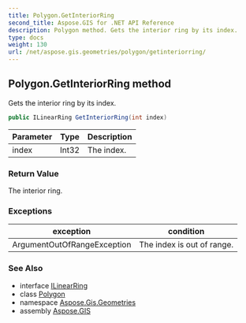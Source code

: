 ```yaml
---
title: Polygon.GetInteriorRing
second_title: Aspose.GIS for .NET API Reference
description: Polygon method. Gets the interior ring by its index.
type: docs
weight: 130
url: /net/aspose.gis.geometries/polygon/getinteriorring/
---
```

## Polygon.GetInteriorRing method

Gets the interior ring by its index.

```csharp
public ILinearRing GetInteriorRing(int index)
```

| Parameter | Type | Description |
| --- | --- | --- |
| index | Int32 | The index. |

### Return Value

The interior ring.

### Exceptions

| exception | condition |
| --- | --- |
| ArgumentOutOfRangeException | The index is out of range. |

### See Also

* interface [ILinearRing](../../ilinearring/)
* class [Polygon](../)
* namespace [Aspose.Gis.Geometries](../../polygon/)
* assembly [Aspose.GIS](../../../)


